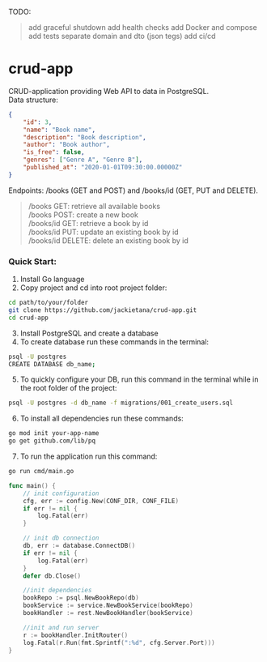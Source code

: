 TODO:
> add graceful shutdown
> add health checks
> add Docker and compose
> add tests
> separate domain and dto (json tegs)
> add ci/cd



# crud-app
CRUD-application providing Web API to data in PostgreSQL.  
Data structure:
```json
{
    "id": 3,
    "name": "Book name",
    "description": "Book description",
    "author": "Book author",
    "is_free": false,
    "genres": ["Genre A", "Genre B"],
    "published_at": "2020-01-01T09:30:00.00000Z"
}
```
Endpoints: /books (GET and POST) and /books/id (GET, PUT and DELETE).
> /books GET: retrieve all available books  
> /books POST: create a new book  
> /books/id GET: retrieve a book by id  
> /books/id PUT: update an existing book by id  
> /books/id DELETE: delete an existing book by id

### Quick Start:
1. Install Go language
2. Copy project and cd into root project folder:
```bash
cd path/to/your/folder
git clone https://github.com/jackietana/crud-app.git
cd crud-app
```
3. Install PostgreSQL and create a database
4. To create database run these commands in the terminal:
```bash
psql -U postgres
CREATE DATABASE db_name;
```
5. To quickly configure your DB, run this command in the terminal while in the root folder of the project:
```bash
psql -U postgres -d db_name -f migrations/001_create_users.sql
```
6. To install all dependencies run these commands:
```bash
go mod init your-app-name
go get github.com/lib/pq
```
7. To run the application run this command:
```bash
go run cmd/main.go
```
```go
func main() {
	// init configuration
	cfg, err := config.New(CONF_DIR, CONF_FILE)
	if err != nil {
		log.Fatal(err)
	}

	// init db connection
	db, err := database.ConnectDB()
	if err != nil {
		log.Fatal(err)
	}
	defer db.Close()

	//init dependencies
	bookRepo := psql.NewBookRepo(db)
	bookService := service.NewBookService(bookRepo)
	bookHandler := rest.NewBookHandler(bookService)

	//init and run server
	r := bookHandler.InitRouter()
	log.Fatal(r.Run(fmt.Sprintf(":%d", cfg.Server.Port)))
}
```
